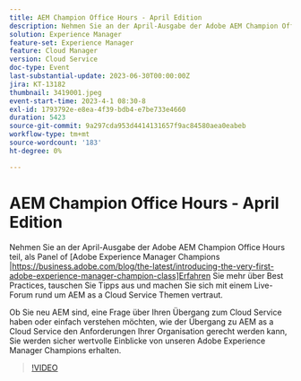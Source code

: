 ```yaml
---
title: AEM Champion Office Hours - April Edition
description: Nehmen Sie an der April-Ausgabe der Adobe AEM Champion Office Hours teil, besprechen Sie als Panel of Adobe Experience Manager Champions Best Practices, tauschen Sie Tipps aus und machen Sie sich mit einem Live-Q&A rund um AEM as a Cloud Service. Ob Sie neu AEM sind, eine Frage über Ihren Übergang zum Cloud Service haben oder einfach verstehen möchten, wie der Übergang zu AEM as a Cloud Service den Anforderungen Ihrer Organisation gerecht werden kann, Sie werden sicher wertvolle Einblicke von unseren Adobe Experience Manager Champions erhalten.
solution: Experience Manager
feature-set: Experience Manager
feature: Cloud Manager
version: Cloud Service
doc-type: Event
last-substantial-update: 2023-06-30T00:00:00Z
jira: KT-13182
thumbnail: 3419001.jpeg
event-start-time: 2023-4-1 08:30-8
exl-id: 1793792e-e8ea-4f39-bdb4-e7be733e4660
duration: 5423
source-git-commit: 9a297cda953d4414131657f9ac84580aea0eabeb
workflow-type: tm+mt
source-wordcount: '183'
ht-degree: 0%

---
```


# AEM Champion Office Hours - April Edition

Nehmen Sie an der April-Ausgabe der Adobe AEM Champion Office Hours teil, als Panel of [Adobe Experience Manager Champions |https://business.adobe.com/blog/the-latest/introducing-the-very-first-adobe-experience-manager-champion-class]Erfahren Sie mehr über Best Practices, tauschen Sie Tipps aus und machen Sie sich mit einem Live-Forum rund um AEM as a Cloud Service Themen vertraut.

Ob Sie neu AEM sind, eine Frage über Ihren Übergang zum Cloud Service haben oder einfach verstehen möchten, wie der Übergang zu AEM as a Cloud Service den Anforderungen Ihrer Organisation gerecht werden kann, Sie werden sicher wertvolle Einblicke von unseren Adobe Experience Manager Champions erhalten.

>[!VIDEO](https://video.tv.adobe.com/v/3419001/?learn=on)
